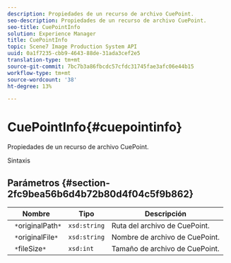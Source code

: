 ```yaml
---
description: Propiedades de un recurso de archivo CuePoint.
seo-description: Propiedades de un recurso de archivo CuePoint.
seo-title: CuePointInfo
solution: Experience Manager
title: CuePointInfo
topic: Scene7 Image Production System API
uuid: 0a1f7235-cbb9-4643-88de-31ada3cef2e5
translation-type: tm+mt
source-git-commit: 7bc7b3a86fbcdc57cfdc31745fae3afc06e44b15
workflow-type: tm+mt
source-wordcount: '38'
ht-degree: 13%

---
```



# CuePointInfo{#cuepointinfo}

Propiedades de un recurso de archivo CuePoint.

Sintaxis

## Parámetros {#section-2fc9bea56b6d4b72b80d4f04c5f9b862}

| Nombre | Tipo | Descripción |
|---|---|---|
| ` *`originalPath`*` | `xsd:string` | Ruta del archivo de CuePoint. |
| ` *`originalFile`*` | `xsd:string` | Nombre de archivo de CuePoint. |
| ` *`fileSize`*` | `xsd:int` | Tamaño de archivo de CuePoint. |

